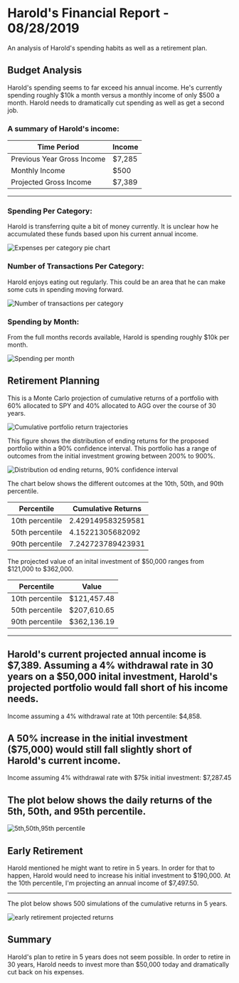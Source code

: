 # Harold's Financial Report - 08/28/2019

An analysis of Harold's spending habits as well as a retirement plan. 

## Budget Analysis
Harold's spending seems to far exceed his annual income.  He's currently spending roughly $10k a month versus a monthly income of only $500 a month.
Harold needs to dramatically cut spending as well as get a second job.

### A summary of Harold's income:

Time Period | Income
----------- | -------
Previous Year Gross Income | $7,285
Monthly Income | $500
Projected Gross Income | $7,389
-----------------------
### Spending Per Category:
Harold is transferring quite a bit of money currently.  It is unclear how he accumulated these funds based upon his current annual income.

![Expenses per category pie chart](Images/spending_by_category.png)

### Number of Transactions Per Category:
Harold enjoys eating out regularly.  This could be an area that he can make some cuts in spending moving forward.


![Number of transactions per category](Images/number_of_transactions_per_category.png)

### Spending by Month:
From the full months records available, Harold is spending roughly $10k per month.

![Spending per month](Images/spending_per_month.png)

## Retirement Planning
This is a Monte Carlo projection of cumulative returns of a portfolio with 60% allocated to SPY and 40% allocated to AGG over the course of 30 years.

![Cumulative portfolio return trajectories](Images/cumulative_portfolio_return_trajectories_30_years.png)

This figure shows the distribution of ending returns for the proposed portfolio within a 90% confidence interval. This portfolio has a range of outcomes from the initial investment growing between 200% to 900%.

![Distribution od ending returns, 90% confidence interval](Images/distribution_ending_returns_90_confidence_interval.png)

The chart below shows the different outcomes at the 10th, 50th, and 90th percentile.

Percentile | Cumulative Returns
-----------|------------------
10th percentile | 2.429149583259581
50th percentile |4.15221305682092
90th percentile |7.242723789423931

The projected value of an inital investment of $50,000 ranges from $121,000 to $362,000.

Percentile | Value
-----------|----------------
10th percentile | $121,457.48
50th percentile | $207,610.65
90th percentile | $362,136.19
----------------------------------
Harold's current projected annual income is $7,389.  Assuming a 4% withdrawal rate in 30 years on a $50,000 inital investment, Harold's projected portfolio would fall short of his income needs.  
------------------------------------------------
Income assuming a 4% withdrawal rate at 10th percentile: $4,858.

A 50% increase in the initial investment ($75,000) would still fall slightly short of Harold's current income.
---------------------------------------------------
Income assuming 4% withdrawal rate with $75k initial investment: $7,287.45

The plot below shows the daily returns of the 5th, 50th, and 95th percentile.  
-----------------------------------------
![5th,50th,95th percentile](Images/daily_returns_5_50_95_percentiles.png)

## Early Retirement

Harold mentioned he might want to retire in 5 years.  In order for that to happen, Harold would need to increase his initial investment to $190,000. At the 10th percentile, I'm projecting an annual income of $7,497.50.  

---------------------------------------------------

The plot below shows 500 simulations of the cumulative returns in 5 years.

![early retirement projected returns](Images/early_retirement_portfolio_return_trajectories.png)


## Summary

Harold's plan to retire in 5 years does not seem possible.  In order to retire in 30 years, Harold needs to invest more than $50,000 today and dramatically cut back on his expenses.